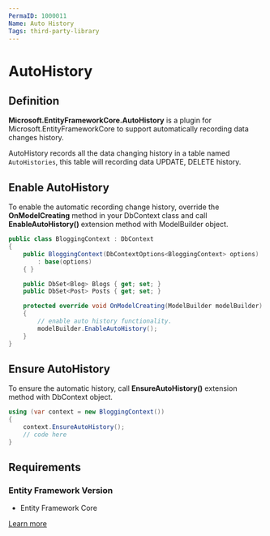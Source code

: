```yaml
---
PermaID: 1000011
Name: Auto History
Tags: third-party-library
---
```


# AutoHistory

## Definition

**Microsoft.EntityFrameworkCore.AutoHistory** is a plugin for Microsoft.EntityFrameworkCore to support automatically recording data changes history.

AutoHistory records all the data changing history in a table named `AutoHistories`, this table will recording data UPDATE, DELETE history.

## Enable AutoHistory

To enable the automatic recording change history, override the **OnModelCreating** method in your DbContext class and call **EnableAutoHistory()** extension method with ModelBuilder object.


```csharp
public class BloggingContext : DbContext
{
    public BloggingContext(DbContextOptions<BloggingContext> options)
        : base(options)
    { }

    public DbSet<Blog> Blogs { get; set; }
    public DbSet<Post> Posts { get; set; }

    protected override void OnModelCreating(ModelBuilder modelBuilder)
    {
        // enable auto history functionality.
        modelBuilder.EnableAutoHistory();
    }
}
```

## Ensure AutoHistory

To ensure the automatic history, call **EnsureAutoHistory()** extension method with DbContext object.


```csharp
using (var context = new BloggingContext())
{
    context.EnsureAutoHistory();
    // code here
}
```

## Requirements

### Entity Framework Version

 - Entity Framework Core

[Learn more](https://github.com/Arch/AutoHistory)